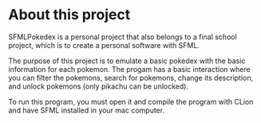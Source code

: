 # About this project
SFMLPokedex is a personal project that also belongs to a final school project, which is to create a personal software with SFML. 

The purpose of this project is to emulate a basic pokedex with the basic information for each pokemon. The progam has a basic interaction where you can filter the pokemons, search for pokemons, change its description, and unlock pokemons (only pikachu can be unlocked).

To run this program, you must open it and compile the program with CLion and have SFML installed in your mac computer.
